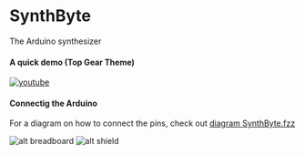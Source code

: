 # SynthByte
The Arduino synthesizer

#### A quick demo (Top Gear Theme)
[![youtube](https://static.mflima.com/synthbyte/youtube.png)](https://www.youtube.com/watch?v=68383MPOzsA)

#### Connectig the Arduino
For a diagram on how to connect the pins, check out [diagram SynthByte.fzz](SynthByte.fzz)

![alt breadboard](https://static.mflima.com/synthbyte/breadBoard.png)
![alt shield](https://static.mflima.com/synthbyte/shield.png)
